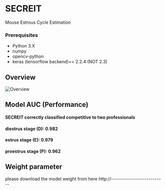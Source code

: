 # SECREIT
Mouse Estrous Cycle Estimation

### Prerequisites

- Python 3.X
- numpy
- opencv-python
- keras (tensorflow backend)== 2.2.4 (NOT 2.3)

## Overview
![Overview](https://github.com/SanoKyohei/Secreit/blob/master/Example/Overview.png)  

## Model AUC (Performance)
#### SECREIT correctly classified competitive to two professionals
#### diestrus stage (D): 0.982 
#### estrus stage (E): 0.979
#### proestrus stage (P): 0.962

## Weight parameter
please download the model weight from here
http://---------------------------
